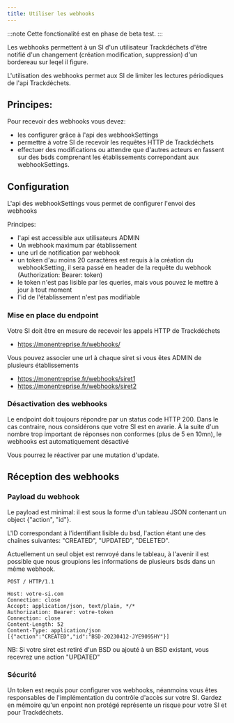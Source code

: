 ```yaml
---
title: Utiliser les webhooks
---
```


:::note
Cette fonctionalité est en phase de beta test.
:::

Les webhooks permettent à un SI d'un utilisateur Trackdéchets d'être notifié d'un changement (création modification, suppression) d'un bordereau sur leqel il figure.

L'utilisation des webhooks permet aux SI de limiter les lectures périodiques de l'api Trackdéchets.

##  Principes:

Pour recevoir des webhooks vous devez:

- les configurer grâce à l'api des webhookSettings
- permettre à votre SI de recevoir les requêtes HTTP de Trackdéchets
- effectuer des modifications ou attendre que d'autres acteurs en fassent sur des bsds comprenant les établissements correpondant aux webhookSettings.

## Configuration

L'api des webhookSettings vous permet de configurer l'envoi des webhooks

Principes:
- l'api est accessible aux utilisateurs ADMIN
- Un webhook maximum par établissement
- une url de notification par webhook
- un token d'au moins 20 caractères est requis à la création du webhookSetting, il sera passé en header de la requête du webhook (Authorization: Bearer: token)
- le token n'est pas lisible par les queries, mais vous pouvez le mettre à jour à tout moment
- l'id de l'établissement n'est pas modifiable

### Mise en place du endpoint

Votre SI doit être en mesure de recevoir les appels HTTP de Trackdéchets

- https://monentreprise.fr/webhooks/

Vous pouvez associer une url à chaque siret si vous êtes ADMIN de plusieurs établissements

- https://monentreprise.fr/webhooks/siret1
- https://monentreprise.fr/webhooks/siret2

 
### Désactivation des webhooks

Le endpoint doit toujours répondre par un status code HTTP 200. Dans le cas contraire, nous considérons que votre SI est en avarie. À la suite d'un nombre trop important de réponses non conformes (plus de 5 en 10mn), le webhooks est automatiquement désactivé

Vous pourrez le réactiver par une mutation d'update.


## Réception des webhooks
### Payload du webhook

Le payload est minimal: il est sous la forme d'un tableau JSON contenant un object {"action", "id"}.

L'ID correspondant à l'identifiant lisible du bsd, l'action étant une des chaînes suivantes: "CREATED", "UPDATED", "DELETED".

Actuellement un seul objet est renvoyé dans le tableau, à l'avenir il est possible que nous groupions les informations de plusieurs bsds dans un même webhook.

```
POST / HTTP/1.1

Host: votre-si.com
Connection: close
Accept: application/json, text/plain, */*
Authorization: Bearer: votre-token
Connection: close
Content-Length: 52
Content-Type: application/json
[{"action":"CREATED","id":"BSD-20230412-JYE9095HY"}]
```

NB: Si votre siret est retiré d'un BSD ou ajouté à un BSD existant, vous recevrez une action "UPDATED"

### Sécurité

Un token est requis pour configurer vos webhooks, néanmoins vous êtes responsables de l'implémentation du contrôle d'accès sur votre SI.
Gardez en mémoire qu'un enpoint non protégé représente un risque pour votre SI et pour Trackdéchets.
